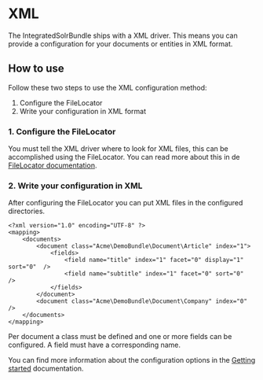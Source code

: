 # XML #

The IntegratedSolrBundle ships with a XML driver. This means you can provide a configuration for your documents or entities in XML format.

## How to use ##

Follow these two steps to use the XML configuration method:

1. Configure the FileLocator
2. Write your configuration in XML format

### 1. Configure the FileLocator ###

You must tell the XML driver where to look for XML files, this can be accomplished using the FileLocator. You can read more about this in de [FileLocator documentation](file_locator.md).

### 2. Write your configuration in XML ###

After configuring the FileLocator you can put XML files in the configured directories. 

	<?xml version="1.0" encoding="UTF-8" ?>
	<mapping>
    	<documents>
    	    <document class="Acme\DemoBundle\Document\Article" index="1">
    	        <fields>
    	            <field name="title" index="1" facet="0" display="1" sort="0"  />
    	            <field name="subtitle" index="1" facet="0" sort="0"  />
    	        </fields>
    	    </document>
    	    <document class="Acme\DemoBundle\Document\Company" index="0" />
    	</documents>
	</mapping>
 
Per document a class must be defined and one or more fields can be configured. A field must have a corresponding name.

You can find more information about the configuration options in the [Getting started](index.md) documentation.